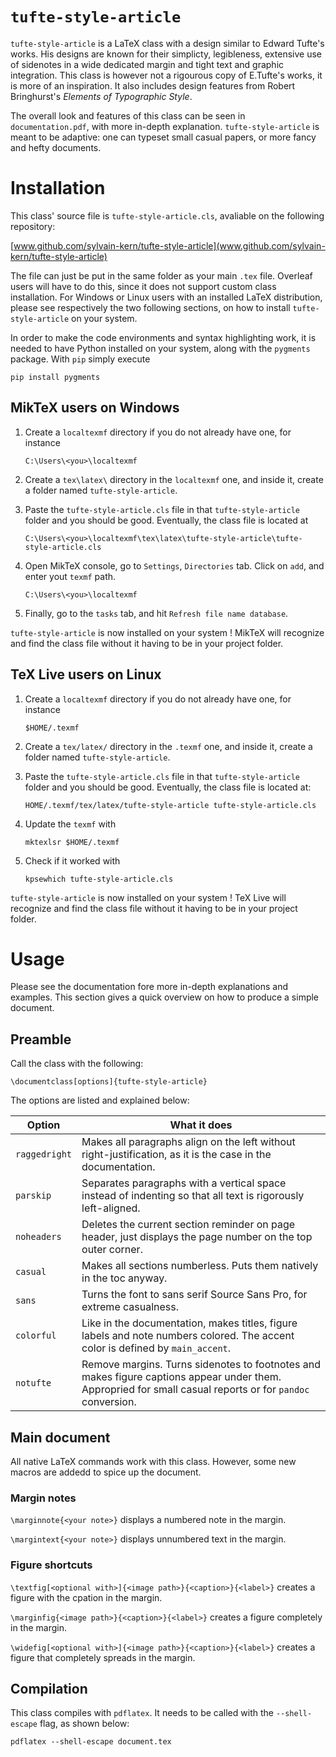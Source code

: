 # `tufte-style-article`

`tufte-style-article` is a LaTeX class with a design similar to Edward Tufte's works. His designs are known for their simplicty, legibleness, extensive use of sidenotes in a wide dedicated margin and tight text and graphic integration. This class is however not a rigourous copy of E.Tufte's works, it is more of an inspiration. It also includes design features from Robert Bringhurst's *Elements of Typographic Style*.

The overall look and features of this class can be seen in `documentation.pdf`, with more in-depth explanation. `tufte-style-article` is meant to be adaptive: one can typeset small casual papers, or more fancy and hefty documents.


# Installation

This class' source file is `tufte-style-article.cls`, avaliable on the
following repository:

[www.github.com/sylvain-kern/tufte-style-article](www.github.com/sylvain-kern/tufte-style-article)

The file can just be put in the same folder as your main `.tex` file.
Overleaf users will have to do this, since it does not support custom
class installation. For Windows or Linux users with an installed LaTeX
distribution, please see respectively the two following sections, on how
to install `tufte-style-article` on your system.

In order to make the code environments and syntax highlighting work, it
is needed to have Python installed on your system, along with the
`pygments` package. With `pip` simply execute

```
pip install pygments
```

##  MikTeX users on Windows

1.  Create a `localtexmf` directory if you do not already have one,
    for instance
    ```
    C:\Users\<you>\localtexmf
    ```

2.  Create a `tex\latex\` directory in the
    `localtexmf` one, and inside it, create a folder named `tufte-style-article`.

3.  Paste the `tufte-style-article.cls` file in that `tufte-style-article`
    folder and you should be good. Eventually, the class file is located at
    ```
    C:\Users\<you>\localtexmf\tex\latex\tufte-style-article\tufte-style-article.cls
    ```

4.  Open MikTeX console, go to `Settings`,
    `Directories` tab. Click on `add`, and enter yout `texmf` path.
    ```
    C:\Users\<you>\localtexmf
    ```

5.  Finally, go to the `tasks` tab, and hit
    `Refresh file name database`.

`tufte-style-article` is now installed on your system ! MikTeX will recognize
and find the class file without it having to be in your project folder.

## TeX Live users on Linux

1.  Create a `localtexmf` directory if you do not already
    have one, for instance

    ```
    $HOME/.texmf
    ```

2.   Create a `tex/latex/` directory in the `.texmf` one,
    and inside it, create a folder named `tufte-style-article`.


3. Paste the `tufte-style-article.cls` file in that
    `tufte-style-article` folder and you should be good.
    Eventually, the class file is located at:

    ```
    HOME/.texmf/tex/latex/tufte-style-article tufte-style-article.cls
    ```

4.  Update the `texmf` with
    ```
    mktexlsr $HOME/.texmf
    ```

5.  Check if it worked with

    ```
    kpsewhich tufte-style-article.cls
    ```

`tufte-style-article` is now installed on your system ! TeX Live will
recognize and find the class file without it having to be in your
project folder.


# Usage

Please see the documentation fore more in-depth explanations and examples. This section gives a quick overview on how to produce a simple document.


## Preamble

Call the class with the following:
```
\documentclass[options]{tufte-style-article}
```

The options are listed and explained below:

| Option            | What it does      |
|---                |---                |
|`raggedright`      | Makes all paragraphs align on the left        without right-justification, as it is the case in the documentation. |
|`parskip`          | Separates paragraphs with a vertical space instead of indenting so that all text is rigorously left-aligned. |
| `noheaders`       | Deletes the current section reminder on page header, just displays the page number on the top outer corner. |
| `casual`          | Makes all sections numberless. Puts them natively in the toc anyway. |
| `sans`            | Turns the font to sans serif Source Sans Pro, for extreme casualness. |
| `colorful`        | Like in the documentation, makes titles, figure labels and note numbers colored. The accent color is defined by `main_accent`. |
| `notufte`         | Remove margins. Turns sidenotes to footnotes and makes figure captions appear under them. Appropried for small casual reports or for `pandoc` conversion. |


## Main document

All native LaTeX commands work with this class. However, some new macros are addedd to spice up the document.


### Margin notes

`\marginnote{<your note>}` displays a numbered note in the margin.

`\margintext{<your note>}` displays unnumbered text in the margin.


### Figure shortcuts

`\textfig[<optional with>]{<image path>}{<caption>}{<label>}` creates a figure with the cpation in the margin.

`\marginfig{<image path>}{<caption>}{<label>}` creates a figure completely in the margin.

`\widefig[<optional with>]{<image path>}{<caption>}{<label>}` creates a figure that completely spreads in the margin.


## Compilation

This class compiles with `pdflatex`. It needs to be called with the `--shell-escape` flag, as shown below:

```
pdflatex --shell-escape document.tex
```